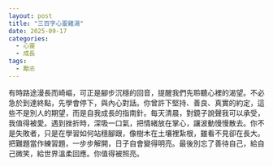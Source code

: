```yaml
---
layout: post
title: "三百字心靈雞湯"
date: 2025-09-17
categories:
  - 心靈
  - 成長
tags:
  - 勵志
---
```


有時路途漫長而崎嶇，可正是腳步沉穩的回音，提醒我們先聆聽心裡的渴望。不必急於到達終點，先學會停下，與內心對話。你曾許下堅持、善良、真實的約定，這些不是別人的期望，而是自我成長的指南針。每天清晨，對鏡子說聲我可以承受，我值得被愛。遇到挫折時，深吸一口氣，把情緒放在掌心，讓波動慢慢散去。你不是失敗者，只是在學習如何站穩腳跟，像樹木在土壤裡紮根，雖看不見卻在長大。把難題當作練習題，一步步解開，日子自會變得明亮。最後別忘了善待自己，給自己微笑，給世界溫柔回應。你值得被照亮。